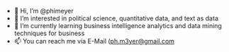 - 👋 Hi, I’m @phimeyer
- 👀 I’m interested in political science, quantitative data, and text as data
- 🌱 I’m currently learning business intelligence analytics and data mining techniques for business
- 📫 You can reach me via E-Mail (ph.m3yer@gmail.com

<!---
phimeyer/phimeyer is a ✨ special ✨ repository because its `README.md` (this file) appears on your GitHub profile.
You can click the Preview link to take a look at your changes.
--->
